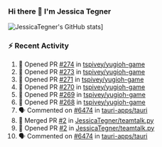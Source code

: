 ### Hi there 👋 I'm Jessica Tegner

![JessicaTegner's GitHub stats](https://github-readme-stats.vercel.app/api?username=jessicategner)]


### :zap: Recent Activity

<!--START_SECTION:activity-->
1. 💪 Opened PR [#274](https://github.com/tspivey/yugioh-game/pull/274) in [tspivey/yugioh-game](https://github.com/tspivey/yugioh-game)
2. 💪 Opened PR [#273](https://github.com/tspivey/yugioh-game/pull/273) in [tspivey/yugioh-game](https://github.com/tspivey/yugioh-game)
3. 💪 Opened PR [#271](https://github.com/tspivey/yugioh-game/pull/271) in [tspivey/yugioh-game](https://github.com/tspivey/yugioh-game)
4. 💪 Opened PR [#270](https://github.com/tspivey/yugioh-game/pull/270) in [tspivey/yugioh-game](https://github.com/tspivey/yugioh-game)
5. 💪 Opened PR [#269](https://github.com/tspivey/yugioh-game/pull/269) in [tspivey/yugioh-game](https://github.com/tspivey/yugioh-game)
6. 💪 Opened PR [#268](https://github.com/tspivey/yugioh-game/pull/268) in [tspivey/yugioh-game](https://github.com/tspivey/yugioh-game)
7. 🗣 Commented on [#6474](https://github.com/tauri-apps/tauri/issues/6474) in [tauri-apps/tauri](https://github.com/tauri-apps/tauri)
8. 🎉 Merged PR [#2](https://github.com/JessicaTegner/teamtalk.py/pull/2) in [JessicaTegner/teamtalk.py](https://github.com/JessicaTegner/teamtalk.py)
9. 💪 Opened PR [#2](https://github.com/JessicaTegner/teamtalk.py/pull/2) in [JessicaTegner/teamtalk.py](https://github.com/JessicaTegner/teamtalk.py)
10. 🗣 Commented on [#6474](https://github.com/tauri-apps/tauri/issues/6474) in [tauri-apps/tauri](https://github.com/tauri-apps/tauri)
<!--END_SECTION:activity-->
